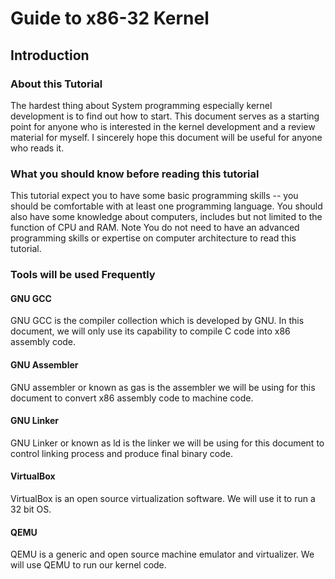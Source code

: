 # Guide to x86-32 Kernel

## Introduction

### About this Tutorial

The hardest thing about System programming especially kernel development is to find out how to start. This document serves as a starting point for anyone who is interested in the kernel development and a review material for myself. I sincerely hope this document will be useful for anyone who reads it.

### What you should know before reading this tutorial

This tutorial expect you to have some basic programming skills -- you should be comfortable with at least one programming language. You should also have some knowledge about computers, includes but not limited to the function of CPU and RAM. Note You do not need to have an advanced programming skills or expertise on computer architecture to read this tutorial.

### Tools will be used Frequently

#### GNU GCC

GNU GCC is the compiler collection which is developed by GNU. In this document, we will only use its capability to compile C code into x86 assembly code.

#### GNU Assembler

GNU assembler or known as gas is the assembler we will be using for this document to convert x86 assembly code to machine code.

#### GNU Linker

GNU Linker or known as ld is the linker we will be using for this document to control linking process and produce final binary code.

#### VirtualBox

VirtualBox is an open source virtualization software. We will use it to run a 32 bit OS.

#### QEMU

QEMU is a generic and open source machine emulator and virtualizer. We will use QEMU to run our kernel code.
